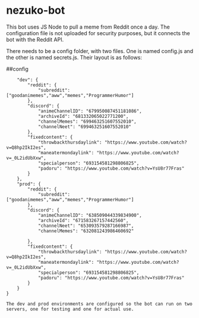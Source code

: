 # nezuko-bot
This bot uses JS Node to pull a meme from Reddit once a day. The configuration file is not uploaded for security purposes, but it connects the bot with the Reddit API. 

There needs to be a config folder, with two files. One is named config.js and the other is named secrets.js. Their layout is as follows:

##config
```{{
    "dev": {
        "reddit": {
            "subreddit": ["goodanimemes","aww","memes","ProgrammerHumor"]
        },
        "discord": {
            "animeChannelID": "679950087451181086",
            "archiveId": "681332065022771200",
            "channelMemes": "699463251607552010",
            "channelNeet": "699463251607552010"
        },
        "fixedcontent": {
            "throwbackthursdaylink": "https://www.youtube.com/watch?v=Q8hp2IkI2es",
            "maneatermondaylink": "https://www.youtube.com/watch?v=_0L2idUbXxw",
            "specialperson": "693154581298806825",
            "padoru": "https://www.youtube.com/watch?v=YsU8r77Fras"
        }
    },
    "prod": {
        "reddit": {
            "subreddit": ["goodanimemes","aww","memes","ProgrammerHumor"]
        },
        "discord": {
            "animeChannelID": "638509044339834900",
            "archiveId": "671583267157442560",
            "channelNeet": "653093579287166987",
            "channelMemes": "632081243986460692"

        },
        "fixedcontent": {
            "throwbackthursdaylink": "https://www.youtube.com/watch?v=Q8hp2IkI2es",
            "maneatermondaylink": "https://www.youtube.com/watch?v=_0L2idUbXxw",
            "specialperson": "693154581298806825",
            "padoru": "https://www.youtube.com/watch?v=YsU8r77Fras"
        }
    }
}

The dev and prod environments are configured so the bot can run on two servers, one for testing and one for actual use. 
